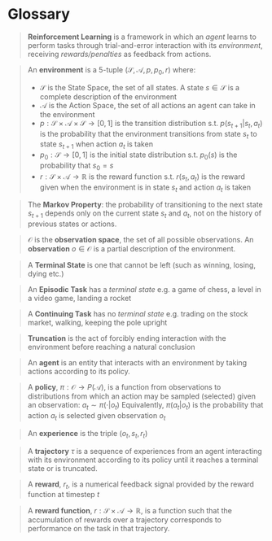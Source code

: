 # Glossary

> **Reinforcement Learning** is a framework in which an *agent* learns to perform tasks through trial-and-error interaction with its *environment*, receiving *rewards/penalties* as feedback from actions.

> An **environment** is a 5-tuple $(\mathcal S, \mathcal A, p, p_0, r)$ where:
> - $\mathcal S$ is the State Space, the set of all states. A state $s\in\mathcal S$ is a complete description of the environment
> - $\mathcal A$ is the Action Space, the set of all actions an agent can take in the environment
> - $p: \mathcal S\times\mathcal A\times\mathcal S\to[0,1]$ is the transition distribution s.t. $p(s_{t+1} | s_t,a_t)$ is the probability that the environment transitions from state $s_t$ to state $s_{t+1}$ when action $a_t$ is taken
> - $p_0:\mathcal S\to[0,1]$ is the initial state distribution s.t. $p_0(s)$ is the probability that $s_0 = s$
> - $r:\mathcal S\times\mathcal A\to\mathbb R$ is the reward function s.t. $r(s_t,a_t)$ is the reward given when the environment is in state $s_t$ and action $a_t$ is taken

> The **Markov Property**: the probability of transitioning to the next state $s_{t+1}$ depends only on the current state $s_t$ and $a_t$, not on the history of previous states or actions.

> $\mathcal O$ is the **observation space**, the set of all possible observations. An **observation** $o\in\mathcal O$ is a partial description of the environment.

> A **Terminal State** is one that cannot be left (such as winning, losing, dying etc.)

> An **Episodic Task** has a *terminal state*
> e.g. a game of chess, a level in a video game, landing a rocket

> A **Continuing Task** has no *terminal state* 
> e.g. trading on the stock market, walking, keeping the pole upright

> **Truncation** is the act of forcibly ending interaction with the environment before reaching a natural conclusion

> An **agent** is an entity that interacts with an environment by taking actions according to its policy.

> A **policy**, $\pi:\mathcal O\to P(\mathcal A)$, is a function from observations to distributions from which an action may be sampled (selected) given an observation:
> $a_t \sim \pi(\cdot|o_t)$
> Equivalently, $\pi(a_t|o_t)$ is the probability that action $a_t$ is selected given observation $o_t$

> An **experience** is the triple $(o_t, s_t, r_t)$

> A **trajectory** $\tau$ is a sequence of experiences from an agent interacting with its environment according to its policy until it reaches a terminal state or is truncated.

> A **reward**, $r_t$, is a numerical feedback signal provided by the reward function at timestep $t$

> A **reward function**, $r: \mathcal S \times \mathcal A \to \mathbb R$, is a function such that the accumulation of rewards over a trajectory corresponds to performance on the task in that trajectory.  
